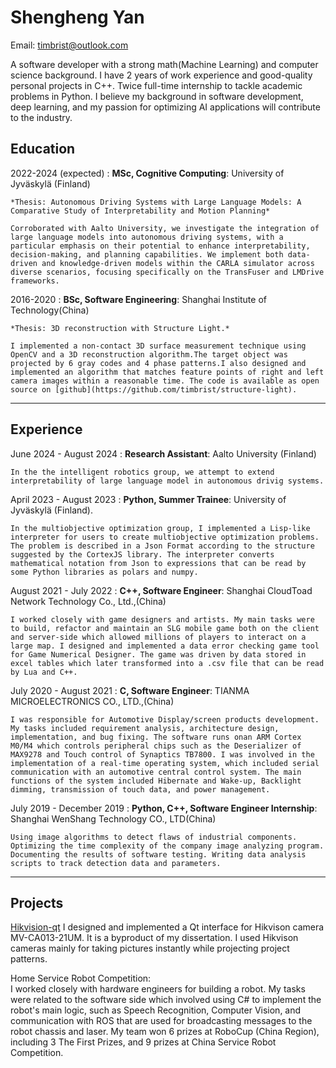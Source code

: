 # Shengheng Yan

Email: <timbrist@outlook.com>

A software developer with a strong math(Machine Learning) and computer science background. I have 2 years of work experience and good-quality personal projects in C++. Twice full-time internship to tackle academic problems in Python. I believe my background in software development, deep learning, and my passion for optimizing AI applications will contribute to the industry. 

Education
---------

2022-2024 (expected)
:   **MSc, Cognitive Computing**: University of Jyväskylä (Finland)
    
    *Thesis: Autonomous Driving Systems with Large Language Models: A Comparative Study of Interpretability and Motion Planning* 
    
    Corroborated with Aalto University, we investigate the integration of large language models into autonomous driving systems, with a particular emphasis on their potential to enhance interpretability, decision-making, and planning capabilities. We implement both data-driven and knowledge-driven models within the CARLA simulator across diverse scenarios, focusing specifically on the TransFuser and LMDrive frameworks. 

2016-2020
:  **BSc, Software Engineering**: Shanghai Institute of Technology(China)
    
    *Thesis: 3D reconstruction with Structure Light.*

    I implemented a non-contact 3D surface measurement technique using OpenCV and a 3D reconstruction algorithm.The target object was projected by 6 gray codes and 4 phase patterns.I also designed and implemented an algorithm that matches feature points of right and left camera images within a reasonable time. The code is available as open source on [github](https://github.com/timbrist/structure-light).
<hr>

Experience
----------
June 2024 - August 2024
:   **Research Assistant**: Aalto University (Finland)

    In the the intelligent robotics group, we attempt to extend interpretability of large language model in autonomous drivig systems. 

April 2023 - August 2023
:   **Python, Summer Trainee**: University of Jyväskylä (Finland).

    In the multiobjective optimization group, I implemented a Lisp-like interpreter for users to create multiobjective optimization problems. The problem is described in a Json Format according to the structure suggested by the CortexJS library. The interpreter converts mathematical notation from Json to expressions that can be read by some Python libraries as polars and numpy.

August 2021 - July 2022
:  **C++, Software Engineer**: Shanghai CloudToad Network Technology Co., Ltd.,(China)

    I worked closely with game designers and artists. My main tasks were to build, refactor and maintain an SLG mobile game both on the client and server-side which allowed millions of players to interact on a large map. I designed and implemented a data error checking game tool for Game Numerical Designer. The game was driven by data stored in excel tables which later transformed into a .csv file that can be read by Lua and C++.

July 2020 - August 2021
:  **C, Software Engineer**: TIANMA MICROELECTRONICS CO., LTD.,(China)

    I was responsible for Automotive Display/screen products development. My tasks included requirement analysis, architecture design, implementation, and bug fixing. The software runs onan ARM Cortex M0/M4 which controls peripheral chips such as the Deserializer of MAX9278 and Touch control of Synaptics TB7800. I was involved in the implementation of a real-time operating system, which included serial communication with an automotive central control system. The main functions of the system included Hibernate and Wake-up, Backlight dimming, transmission of touch data, and power management.

July 2019 - December 2019
:  **Python, C++, Software Engineer Internship**: Shanghai WenShang Technology CO., LTD(China)

    Using image algorithms to detect flaws of industrial components. Optimizing the time complexity of the company image analyzing program. Documenting the results of software testing. Writing data analysis scripts to track detection data and parameters.
<hr>



Projects
--------------------

[Hikvision-qt](https://github.com/timbrist/hikvision-qt)
I designed and implemented a Qt interface for Hikvison camera MV-CA013-21UM. It is a byproduct of my dissertation. I used Hikvison cameras mainly for taking pictures instantly while projecting project patterns.

Home Service Robot Competition:   
I worked closely with hardware engineers for building a robot. My tasks were related to the software side which involved using C# to implement the robot's main logic, such as Speech Recognition, Computer Vision, and communication with ROS that are used for broadcasting messages to the robot chassis and laser. My team won 6 prizes at RoboCup (China Region), including 3 The First Prizes, and 9 prizes at China Service Robot Competition.
